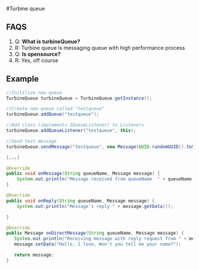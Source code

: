#Turbine queue

## FAQS

1. Q: **What is turbineQueue?**
2. R: Turbine queue is messaging queue with high performance process
3. Q: **Is opensource?**
4. R: Yes, off course



## Example

```java
//Initilize new queue
TurbineQueue turbineQueue = TurbineQueue.getInstance();

//Create new queue called "testqueue"
turbineQueue.addQueue("testqueue");

//Add class (implements IQueueListener) to Listeners
turbineQueue.addQueueListener("testqueue", this);

//Send test message
turbineQueue.sendMessage("testqueue", new Message(UUID.randomUUID().toString()));

[...]

@Override
public void onMessage(String queueName, Message message) {
    System.out.println("Message received from queueName  " + queueName + " type = " + message.getClass().getName() + " uid " + message.getGuid());
}

@Override
public void onReply(String queueName, Message message) {
    System.out.println("Message's reply " + message.getData());

}

@Override
public Message onDirectMessage(String queueName, Message message) {
   System.out.println("Receiving message with reply request from " + message.getSenderClass() );
   message.setData("Hello, I love, Won't you tell me your name?");

   return message;
}



